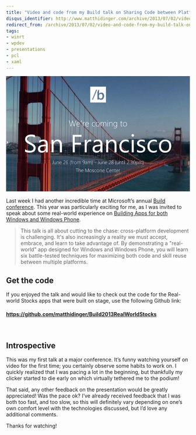 ```yaml
---
title: "Video and code from my Build talk on Sharing Code between Platforms"
disqus_identifier: http://www.matthidinger.com/archive/2013/07/02/video-and-code-from-my-build-talk-on-sharing-code.aspx
redirect_from: /archive/2013/07/02/video-and-code-from-my-build-talk-on-sharing-code.aspx/
tags: 
- winrt
- wpdev
- presentations
- pcl
- xaml
---
```

![buildconf](/images/subtext-content/www_matthidinger_com/Windows-Live-Writer/b630e246904a_9C6D/buildconf_thumb.png "buildconf")

Last week I had another incredible time at Microsoft’s annual [Build conference](http://www.buildwindows.com/). This year was particularly exciting for me, as I was invited to speak about some real-world experience on [Building Apps for both Windows and Windows Phone](http://channel9.msdn.com/Events/Build/2013/2-215).

> This talk is all about cutting to the chase: cross-platform development is challenging. It's also increasingly a reality we must accept, embrace, and learn to take advantage of. By demonstrating a "real-world" app designed for Windows and Windows Phone, you will learn six battle-tested techniques for maximizing both code and skill reuse between multiple platforms.

Get the code
------------

If you enjoyed the talk and would like to check out the code for the Real-world Stocks apps that were built on stage, use the following Github link:

#### <https://github.com/matthidinger/Build2013RealWorldStocks>

 

Introspective
-------------

This was my first talk at a major conference. It’s funny watching yourself on video for the first time; you certainly observe some habits to work on. I quickly realized that I was pacing a lot in the beginning, but thankfully my clicker started to die early on which virtually tethered me to the podium!

That said, any other feedback on the presentation would be greatly appreciated! Was the pace ok? I’ve already received feedback that I was both too fast, and too slow, so this will definitely vary depending on one’s own comfort level with the technologies discussed, but I’d love any additional comments.

Thanks for watching!

 

